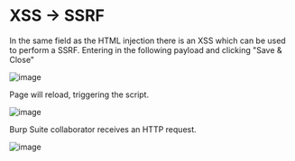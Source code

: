 # XSS -> SSRF 

In the same field as the HTML injection there is an XSS which can be used to perform a SSRF.
Entering in the following payload and clicking "Save & Close"

![image](https://github.com/dead1nfluence/Leantime-POC/assets/152615382/5ac974ab-54fb-4328-a3eb-c99df2f52f63)

Page will reload, triggering the script.

![image](https://github.com/dead1nfluence/Leantime-POC/assets/152615382/fea3c37d-66a0-4a89-868b-3d7a99a89a5a)

Burp Suite collaborator receives an HTTP request.

![image](https://github.com/dead1nfluence/Leantime-POC/assets/152615382/5b09e265-8d74-47e4-9dcb-85f040b9e857)

